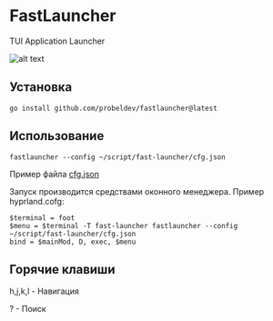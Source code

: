 # FastLauncher

TUI Application Launcher

![alt text](https://github.com/probeldev/fastlauncher/blob/main/screenshots/main.png?raw=true)

## Установка

    go install github.com/probeldev/fastlauncher@latest     


## Использование 

    fastlauncher --config ~/script/fast-launcher/cfg.json

Пример файла [cfg.json](https://github.com/probeldev/fastlauncher/blob/main/cfg.json) 

Запуск производится средствами оконного менеджера. Пример hyprland.cofg:
    
    $terminal = foot
    $menu = $terminal -T fast-launcher fastlauncher --config ~/script/fast-launcher/cfg.json
    bind = $mainMod, D, exec, $menu

## Горячие клавиши

h,j,k,l - Навигация

? - Поиск

